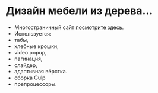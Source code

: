 # Дизайн мебели из дерева...
 
- Многостраничный сайт [посмотрите здесь](https://evgeniymurygin.github.io/Furniture-design/).
- Используется:
- табы,
- хлебные крошки,
- video popup,
- пагинация,
- слайдер,
- адаптивная вёрстка.
- сборка Gulp
- препроцессоры.
